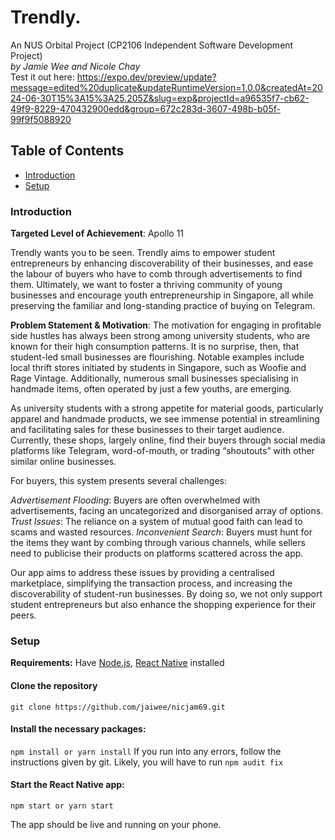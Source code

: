 # Trendly.

An NUS Orbital Project (CP2106 Independent Software Development Project) \
*by Jamie Wee and Nicole Chay* \
Test it out here: https://expo.dev/preview/update?message=edited%20duplicate&updateRuntimeVersion=1.0.0&createdAt=2024-06-30T15%3A15%3A25.205Z&slug=exp&projectId=a96535f7-cb62-49f9-8229-470432900edd&group=672c283d-3607-498b-b05f-99f9f5088920

## Table of Contents
- [Introduction](#Introduction)
- [Setup](#setup)

### Introduction
**Targeted Level of Achievement**: Apollo 11

Trendly wants you to be seen. 
Trendly aims to empower student entrepreneurs by enhancing discoverability of their businesses, and ease the labour of buyers who have to comb through advertisements to find them. Ultimately, we want to foster a thriving community of young businesses and encourage youth entrepreneurship in Singapore, all while preserving the familiar and long-standing practice of buying on Telegram.

**Problem Statement & Motivation**: The motivation for engaging in profitable side hustles has always been strong among university students, who are known for their high consumption patterns. It is no surprise, then, that student-led small businesses are flourishing. Notable examples include local thrift stores initiated by students in Singapore, such as Woofie and Rage Vintage. Additionally, numerous small businesses specialising in handmade items, often operated by just a few youths, are emerging.

As university students with a strong appetite for material goods, particularly apparel and handmade products, we see immense potential in streamlining and facilitating sales for these businesses to their target audience. Currently, these shops, largely online, find their buyers through social media platforms like Telegram, word-of-mouth, or trading “shoutouts” with other similar online businesses.

For buyers, this system presents several challenges:

*Advertisement Flooding*: Buyers are often overwhelmed with advertisements, facing an uncategorized and disorganised array of options.
*Trust Issues*: The reliance on a system of mutual good faith can lead to scams and wasted resources.
*Inconvenient Search*: Buyers must hunt for the items they want by combing through various channels, while sellers need to publicise their products on platforms scattered across the app.

Our app aims to address these issues by providing a centralised marketplace, simplifying the transaction process, and increasing the discoverability of student-run businesses. By doing so, we not only support student entrepreneurs but also enhance the shopping experience for their peers.



### Setup

**Requirements:** Have [Node.js](https://nodejs.org/en), [React Native](https://reactnative.dev/) installed

#### Clone the repository
```
git clone https://github.com/jaiwee/nicjam69.git
```

#### Install the necessary packages: 
`npm install or yarn install`
If you run into any errors, follow the instructions given by git. 
Likely, you will have to run `npm audit fix`

#### Start the React Native app: 
`npm start or yarn start`

The app should be live and running on your phone.

